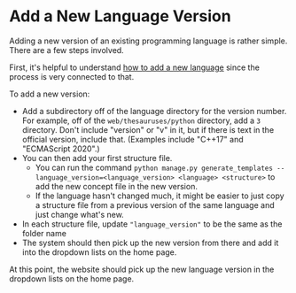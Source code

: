 # Add a New Language Version

Adding a new version of an existing programming language is rather simple. There are a few steps involved.

First, it's helpful to understand [how to add a new language](../thesaurus/add-new-lang.md) since the process is very connected to that.

To add a new version:

* Add a subdirectory off of the language directory for the version number. For example, off of the `web/thesauruses/python` directory, add a `3` directory. Don't include "version" or "v" in it, but if there is text in the official version, include that. (Examples include "C++17" and "ECMAScript 2020".)
* You can then add your first structure file.
    * You can run the command `python manage.py generate_templates --language_version=<language_version> <language> <structure>` to add the new concept file in the new version. 
    * If the language hasn't changed much, it might be easier to just copy a structure file from a previous version of the same language and just change what's new.
* In each structure file, update `"language_version"` to be the same as the folder name
* The system should then pick up the new version from there and add it into the dropdown lists on the home page.

At this point, the website should pick up the new language version in the dropdown lists on the home page. 